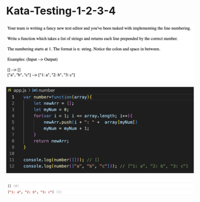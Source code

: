 # Kata-Testing-1-2-3-4

![screen image](pic.png)

![code image](code.png)

![console image](con.png)